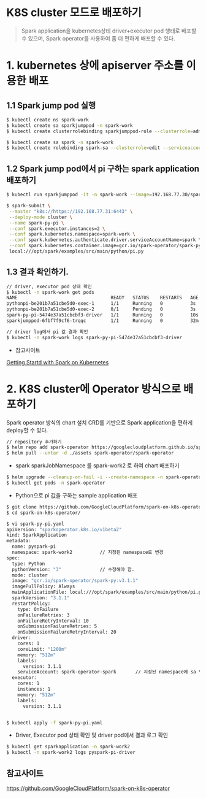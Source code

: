 # K8S cluster 모드로 배포하기

> Spark application을 kubernetes상테 driver+executor pod 행태로 배포할 수 있으며,
> Spark operator를 사용하여 좀 더 편하게 배포할 수 있다.

# 1. kubernetes 상에 apiserver 주소를 이용한 배포 
## 1.1 Spark jump pod 실행
```bash
$ kubectl create ns spark-work
$ kubectl create sa sparkjumppod -n spark-work
$ kubectl create clusterrolebinding sparkjumppod-role --clusterrole=admin --serviceaccount=spark-work:sparkjumppod --namespace=spark-work

$ kubectl create sa spark -n spark-work
$ kubectl create rolebinding spark-sa --clusterrole=edit --serviceaccount=spark-work:spark -n spark-work
```

## 1.2 Spark jump pod에서 pi 구하는 spark application 배포하기
```bash
$ kubectl run sparkjumppod -it -n spark-work --image=192.168.77.30/spark/spark:3.1.2-debian-10-r17 --serviceaccount='sparkjumppod'

$ spark-submit \
 --master "k8s://https://192.168.77.31:6443" \
 --deploy-mode cluster \
 --name spark-py-pi \
 --conf spark.executor.instances=2 \
 --conf spark.kubernetes.namespace=spark-work \
 --conf spark.kubernetes.authenticate.driver.serviceAccountName=spark \
 --conf spark.kubernetes.container.image=gcr.io/spark-operator/spark-py:v3.0.0 \
 local:///opt/spark/examples/src/main/python/pi.py
```

## 1.3 결과 확인하기.
```bash
// driver, executor pod 상태 확인 
$ kubectl -n spark-work get pods 
NAME                                  READY   STATUS    RESTARTS   AGE
pythonpi-be201b7a51cbe5d0-exec-1      1/1     Running   0          3s
pythonpi-be201b7a51cbe5d0-exec-2      0/1     Pending   0          3s
spark-py-pi-5474e37a51cbcbf3-driver   1/1     Running   0          10s
sparkjumppod-6fbf7f9cf6-trqqc         1/1     Running   0          32m

// driver log에서 pi 값 결과 확인 
$ kubectl -n spark-work logs spark-py-pi-5474e37a51cbcbf3-driver
```
 * 참고사이트

[Getting Startd with Spark on Kubernetes](blog.brainlounge.de/memoryleaks/getting-started-with-spark-on-kubernetes)

# 2. K8S cluster에 Operator 방식으로 배포하기
Spark operator 방식의 chart 설치
CRD를 기반으로 Spark application을 편하게 deploy할 수 있다.

```bash
// repository 추가하기
$ helm repo add spark-operator https://googlecloudplatform.github.io/spark-on-k8s-operator
$ helm pull --untar -d ./assets spark-operator/spark-operator
```

 * spark sparkJobNamespace 를 spark-work2 로 하여 chart 배포하기
```bash
$ helm upgrade --cleanup-on-fail -i --create-namespace -n spark-operator spark-operator spark-operator/spark-operator -f values.yaml
$ kubectl get pods -n spark-operator 
```

 * Python으로 pi 값을 구하는 sample application 배포
```bash
$ git clone https://github.com/GoogleCloudPlatform/spark-on-k8s-operator.git
$ cd spark-on-k8s-operator/

$ vi spark-py-pi.yaml
apiVersion: "sparkoperator.k8s.io/v1beta2"
kind: SparkApplication
metadata:
  name: pyspark-pi
  namespace: spark-work2          // 지정된 namespace로 변경
spec:
  type: Python
  pythonVersion: "3"              // 수정해야 함.
  mode: cluster
  image: "gcr.io/spark-operator/spark-py:v3.1.1"
  imagePullPolicy: Always
  mainApplicationFile: local:///opt/spark/examples/src/main/python/pi.py
  sparkVersion: "3.1.1"
  restartPolicy:
    type: OnFailure
    onFailureRetries: 3
    onFailureRetryInterval: 10
    onSubmissionFailureRetries: 5
    onSubmissionFailureRetryInterval: 20
  driver:
    cores: 1
    coreLimit: "1200m"
    memory: "512m"
    labels:
      version: 3.1.1
    serviceAccount: spark-operator-spark       // 지정된 namespace에 sa 명 기입
  executor:
    cores: 1
    instances: 1
    memory: "512m"
    labels:
      version: 3.1.1


$ kubectl apply -f spark-py-pi.yaml
``` 

 * Driver, Executor pod 상태 확인 및 driver pod에서 결과 로그 확인
```bash
$ kubectl get sparkapplication -n spark-work2
$ kubectl -n spark-work2 logs pyspark-pi-driver
```

## 참고사이트
https://github.com/GoogleCloudPlatform/spark-on-k8s-operator
